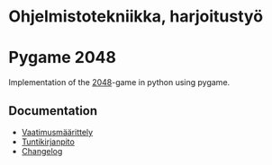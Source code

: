 # Ohjelmistotekniikka, harjoitustyö
# Pygame 2048

Implementation of the [2048](https://en.wikipedia.org/wiki/2048_(video_game))-game in python using pygame.

## Documentation

- [Vaatimusmäärittely](https://github.com/Niclas-L/ot-harjoitustyo/blob/master/documentation/vaatimusmaarittely.md)
- [Tuntikirjanpito](https://github.com/Niclas-L/ot-harjoitustyo/blob/master/documentation/tuntikirjanpito.md)
- [Changelog](https://github.com/Niclas-L/ot-harjoitustyo/blob/master/documentation/changelog.md)
